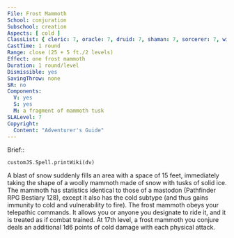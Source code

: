 ```yaml
---
File: Frost Mammoth
School: conjuration
Subschool: creation
Aspects: [ cold ]
ClassList: { cleric: 7, oracle: 7, druid: 7, shaman: 7, sorcerer: 7, wizard: 7, summoner: 6, unchained summoner: 6 }
CastTime: 1 round
Range: close (25 + 5 ft./2 levels)
Effect: one frost mammoth
Duration: 1 round/level
Dismissible: yes
SavingThrow: none
SR: no
Components:
  V: yes
  S: yes
  M: a fragment of mammoth tusk
SLALevel: 7
Copyright:
  Content: "Adventurer's Guide"
---
```

Brief:: 

```dataviewjs
customJS.Spell.printWiki(dv)
```

A blast of snow suddenly fills an area with a space of 15 feet, immediately taking the shape of a woolly mammoth made of snow with tusks of solid ice. The mammoth has statistics identical to those of a mastodon (Pathfinder RPG Bestiary 128), except it also has the cold subtype (and thus gains immunity to cold and vulnerability to fire). The frost mammoth obeys your telepathic commands. It allows you or anyone you designate to ride it, and it is treated as if combat trained. At 17th level, a frost mammoth you conjure deals an additional 1d6 points of cold damage with each physical attack.
